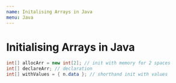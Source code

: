 ```yaml
---
name: Initalising Arrays in Java
menu: Java
---
```


# Initialising Arrays in Java

```java
int[] allocArr = new int[2]; // init with memory for 2 spaces
int[] declareArr; // declaration
int[] withValues = { n.data }; // shorthand init with values
```
